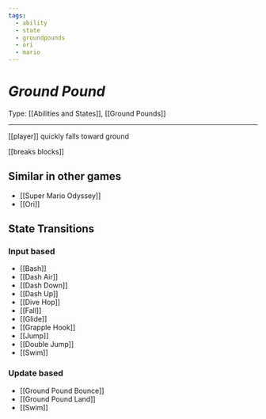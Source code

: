 ```yaml
---
tags:
  - ability
  - state
  - groundpounds
  - ori
  - mario
---
```

# _Ground Pound_

Type: [[Abilities and States]], [[Ground Pounds]]

----


[[player]] quickly falls toward ground

[[breaks blocks]]


## Similar in other games

* [[Super Mario Odyssey]]
* [[Ori]]


## State Transitions

### Input based

* [[Bash]]
* [[Dash Air]]
* [[Dash Down]]
* [[Dash Up]]
* [[Dive Hop]]
* [[Fall]]
* [[Glide]]
* [[Grapple Hook]]
* [[Jump]]
* [[Double Jump]]
* [[Swim]]

### Update based

* [[Ground Pound Bounce]]
* [[Ground Pound Land]]
* [[Swim]]